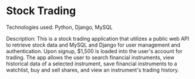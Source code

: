 # Stock Trading

Technologies used: Python, Django, MySQL

Description: This is a stock trading application that utilizes a public web API to retrieve stock data and MySQL and Django for user management and authentication. Upon signup, $1,500 is loaded into the user's account for trading. The app allows the user to search financial instruments, view historical data of a selected instrument, save financial instruments to a watchlist, buy and sell shares, and view an instrument's trading history.  
